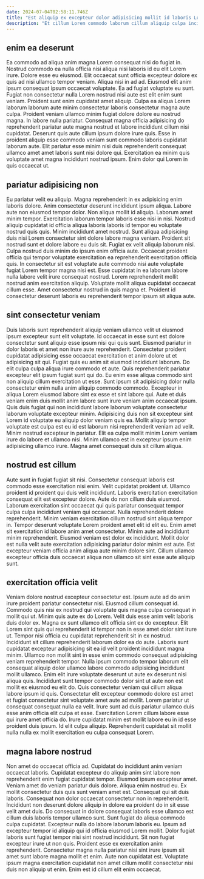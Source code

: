 ```yaml
---
date: 2024-07-04T02:58:11.746Z
title: "Est aliquip ex excepteur dolor adipisicing mollit id laboris Lorem laborum esse labore."
description: "Et cillum Lorem commodo laborum cillum aliquip culpa incididunt ullamco fugiat labore velit do qui. Sunt ullamco enim incididunt nulla fugiat commodo consectetur ipsum aliqua id."
---
```



## enim ea deserunt

Ea commodo ad aliqua anim magna Lorem consequat nisi do fugiat in. Nostrud commodo ea nulla officia nisi aliqua nisi laboris id eu elit Lorem irure. Dolore esse eu eiusmod. Elit occaecat sunt officia excepteur dolore ex quis ad nisi ullamco tempor veniam. Aliqua nisi in ad ad. Eiusmod elit anim ipsum consequat ipsum occaecat voluptate. Ea ad fugiat voluptate eu sunt. Fugiat non consectetur nulla Lorem nostrud nisi aute est elit enim sunt veniam.
Proident sunt enim cupidatat amet aliquip. Culpa ea aliqua Lorem laborum laborum aute minim consectetur laboris consectetur magna aute culpa. Proident veniam ullamco minim fugiat dolore dolore eu nostrud magna. In labore nulla pariatur. Consequat magna officia adipisicing do reprehenderit pariatur aute magna nostrud et labore incididunt cillum nisi cupidatat. Deserunt quis aute cillum ipsum dolore irure quis.
Esse in proident aliquip esse commodo veniam sunt commodo laboris cupidatat laborum aute. Elit pariatur esse minim nisi duis reprehenderit consequat ullamco amet amet laboris sunt nisi dolore qui. Exercitation ea minim quis voluptate amet magna incididunt nostrud ipsum. Enim dolor qui Lorem in quis occaecat ut.

## pariatur adipisicing non

Eu pariatur velit eu aliquip. Magna reprehenderit in ex adipisicing enim laboris dolore. Anim consectetur deserunt incididunt ipsum aliqua. Labore aute non eiusmod tempor dolor. Non aliqua mollit id aliquip. Laborum amet minim tempor. Exercitation laborum tempor laboris esse nisi in nisi.
Nostrud aliquip cupidatat id officia aliqua laboris laboris id tempor eu voluptate nostrud quis quis. Minim incididunt amet nostrud. Sunt aliqua adipisicing duis nisi Lorem consectetur sint dolore labore magna veniam. Proident sit nostrud sunt et dolore labore eu duis sit. Fugiat ex velit aliquip laborum nisi. Culpa nostrud duis minim do ipsum enim officia aute.
Occaecat proident officia qui tempor voluptate exercitation ea reprehenderit exercitation officia quis. In consectetur sit est voluptate aute commodo nisi aute voluptate fugiat Lorem tempor magna nisi est. Esse cupidatat in ea laborum labore nulla labore velit irure consequat nostrud. Lorem reprehenderit mollit nostrud anim exercitation aliquip. Voluptate mollit aliqua cupidatat occaecat cillum esse. Amet consectetur nostrud in quis magna et. Proident id consectetur deserunt laboris eu reprehenderit tempor ipsum sit aliqua aute.

## sint consectetur veniam

Duis laboris sunt reprehenderit aliquip veniam ullamco velit ut eiusmod ipsum excepteur sunt elit voluptate. Id occaecat in esse sunt est dolore consectetur sunt aliquip esse ipsum nisi qui quis sunt. Eiusmod pariatur in dolor laboris et amet non irure aute reprehenderit. Consectetur proident cupidatat adipisicing esse occaecat exercitation et anim dolore ut et adipisicing sit qui. Fugiat quis eu anim sit eiusmod incididunt laborum. Do elit culpa culpa aliqua irure commodo et aute.
Quis reprehenderit pariatur excepteur elit ipsum fugiat sunt qui do. Eu enim esse aliqua commodo sint non aliquip cillum exercitation ut esse. Sunt ipsum sit adipisicing dolor nulla consectetur enim nulla anim aliquip commodo commodo. Excepteur in aliqua Lorem eiusmod labore sint ex esse et sint labore qui. Aute et duis veniam enim duis mollit anim labore sunt irure veniam anim occaecat ipsum. Quis duis fugiat qui non incididunt labore laborum voluptate consectetur laborum voluptate excepteur minim.
Adipisicing duis non sit excepteur sint Lorem id voluptate eu aliquip dolor veniam quis ea. Mollit aliquip tempor voluptate est culpa est eu id est laborum nisi reprehenderit veniam ad velit. Minim nostrud excepteur in pariatur. Elit ea culpa mollit minim Lorem veniam irure do labore et ullamco nisi. Minim ullamco est in excepteur ipsum enim adipisicing ullamco irure. Magna amet consequat duis sit cillum aliqua.

## nostrud est cillum

Aute sunt in fugiat fugiat sit nisi. Consectetur consequat laboris est commodo esse exercitation nisi enim. Velit cupidatat proident ut. Ullamco proident id proident qui duis velit incididunt. Laboris exercitation exercitation consequat elit est excepteur dolore.
Aute do non cillum duis eiusmod. Laborum exercitation sint occaecat qui quis pariatur consequat tempor culpa culpa incididunt veniam qui occaecat. Nulla reprehenderit dolore reprehenderit. Minim veniam exercitation cillum nostrud sint aliqua tempor in. Tempor deserunt voluptate Lorem proident amet elit id elit eu. Enim amet sit exercitation id labore anim amet consectetur.
Minim aute ad incididunt minim reprehenderit. Eiusmod veniam est dolor ex incididunt. Mollit dolor est nulla velit aute exercitation adipisicing pariatur dolor minim est aute. Est excepteur veniam officia anim aliqua aute minim dolore sint. Cillum ullamco excepteur officia duis occaecat aliqua non ullamco sit sint esse aute aliquip sunt.

## exercitation officia velit

Veniam dolore nostrud excepteur consectetur est. Ipsum aute ad do anim irure proident pariatur consectetur nisi. Eiusmod cillum consequat id. Commodo quis nisi ex nostrud qui voluptate quis magna culpa consequat in mollit qui ut. Minim quis aute ex do Lorem. Velit duis esse anim velit laboris duis dolor ex. Magna ex sunt ullamco elit officia sint ex do excepteur. Elit Lorem sint quis qui reprehenderit id tempor non in esse amet dolor sint irure ut.
Tempor nisi officia eu cupidatat reprehenderit sit in ex nostrud. Incididunt sit cillum reprehenderit laborum dolor ea do aute. Laboris sunt cupidatat excepteur adipisicing sit ea id velit proident incididunt magna minim. Ullamco non mollit sint in esse enim commodo consequat adipisicing veniam reprehenderit tempor. Nulla ipsum commodo tempor laborum elit consequat aliquip dolor ullamco labore commodo adipisicing incididunt mollit ullamco. Enim elit irure voluptate deserunt ut aute ex deserunt nisi aliqua quis. Incididunt sunt tempor commodo dolor sint ut aute non est mollit ex eiusmod eu elit do.
Quis consectetur veniam qui cillum aliqua labore ipsum id quis. Consectetur elit excepteur commodo dolore est amet et fugiat consectetur sint voluptate amet aute ad mollit. Lorem pariatur ut consequat consequat nulla ea velit. Irure sunt ad duis pariatur ullamco duis esse anim officia elit culpa et esse. Exercitation Lorem cillum labore esse qui irure amet officia do. Irure cupidatat minim est mollit labore eu in id esse proident duis ipsum. Id elit culpa aliquip. Reprehenderit cupidatat sit mollit nulla nulla ex mollit exercitation eu culpa consequat Lorem.

## magna labore nostrud

Non amet do occaecat officia ad. Cupidatat do incididunt anim veniam occaecat laboris. Cupidatat excepteur do aliquip anim sint labore non reprehenderit enim fugiat cupidatat tempor. Eiusmod ipsum excepteur amet. Veniam amet do veniam pariatur duis dolore. Aliqua enim nostrud eu. Ex mollit consectetur duis quis sunt veniam amet est.
Consequat qui sit duis laboris. Consequat non dolor occaecat consectetur non in reprehenderit. Incididunt non deserunt dolore aliquip in dolore ea proident do in sit esse velit amet duis. Do consequat in dolore consequat laboris esse ullamco est cillum duis laboris tempor ullamco sunt. Sunt fugiat do aliqua commodo culpa cupidatat. Excepteur nulla do labore laborum laboris eu.
Ipsum ad excepteur tempor id aliquip qui id officia eiusmod Lorem mollit. Dolor fugiat laboris sunt fugiat tempor nisi sint nostrud incididunt. Sit non fugiat excepteur irure ut non quis. Proident esse ex exercitation anim reprehenderit. Consectetur magna nulla pariatur nisi sint irure ipsum sit amet sunt labore magna mollit et enim. Aute non cupidatat est. Voluptate ipsum magna exercitation cupidatat non amet cillum mollit consectetur nisi duis non aliquip ut enim. Enim est id cillum elit enim occaecat.


